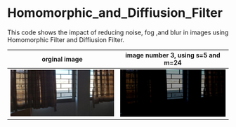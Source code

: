 # Homomorphic_and_Diffiusion_Filter

This code shows the impact of reducing noise, fog ,and blur in images using Homomorphic Filter and Diffiusion Filter. 

orginal image             |  image number 3, using s=5 and m=24
:-------------------------:|:-------------------------:
![](https://github.com/bardiadelagah/Contrast_Stretching/blob/main/9.jpg)  |  ![](https://github.com/bardiadelagah/Contrast_Stretching/blob/main/3.jpg)

